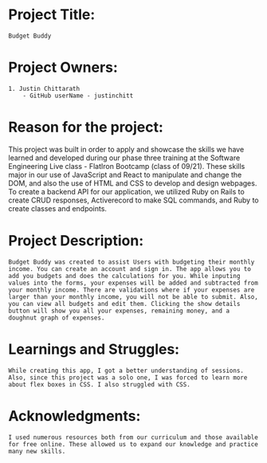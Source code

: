 # Project Title: 
    Budget Buddy


# Project Owners: 
    1. Justin Chittarath
        - GitHub userName - justinchitt

# Reason for the project: 
   This project was built in order to apply and showcase the skills we have learned and developed during our phase three training at the Software Engineering Live class - FlatIron Bootcamp (class of 09/21). These skills major in our use of JavaScript and React to manipulate and change the DOM, and also the use of HTML and CSS to develop and design webpages. To create a backend API for our application, we utilized Ruby on Rails to create CRUD responses, Activerecord to make SQL commands, and Ruby to create classes and endpoints.

# Project Description: 
    Budget Buddy was created to assist Users with budgeting their monthly income. You can create an account and sign in. The app allows you to add you budgets and does the calculations for you. While inputing values into the forms, your expenses will be added and subtracted from your monthly income. There are validations where if your expenses are larger than your monthly income, you will not be able to submit. Also, you can view all budgets and edit them. Clicking the show details button will show you all your expenses, remaining money, and a doughnut graph of expenses.


# Learnings and Struggles:
    While creating this app, I got a better understanding of sessions. Also, since this project was a solo one, I was forced to learn more about flex boxes in CSS. I also struggled with CSS.
  
# Acknowledgments:
    I used numerous resources both from our curriculum and those available for free online. These allowed us to expand our knowledge and practice many new skills.